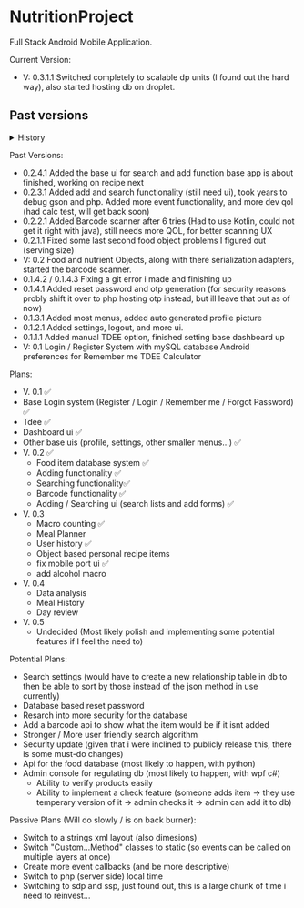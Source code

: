# NutritionProject
Full Stack Android Mobile Application.

Current Version:
* V: 0.3.1.1 Switched completely to scalable dp units (I found out the hard way), also started hosting db on droplet.

## Past versions
<details><summary>History</summary>
 <details><summary>V3</summary>
  <ul>
   <li> V: 0.3 Heavy php update, added macro counting and user history functionality</li>
  </ul>
 </details>
 <details><summary>V2</summary>
  * 0.2.3.1 Added add and search functionality (still need ui), took years to debug gson and php. Added more event functionality, and more dev qol (had calc test, will get back soon)
  * 0.2.2.1 Added Barcode scanner after 6 tries (Had to use Kotlin, could not get it right with java), still needs more QOL, for better scanning UX
  * 0.2.1.1 Fixed some last second food object problems I figured out (serving size)
  * V: 0.2 Food and nutrient Objects, along with there serialization adapters, started the barcode scanner.
 </details>
 <details><summary>V1</summary>
  * 0.1.4.2 / 0.1.4.3 Fixing a git error i made and finishing up
  * 0.1.4.1 Added reset password and otp generation (for security reasons probly shift it over to php hosting otp instead, but ill leave that out as of now)
  * 0.1.3.1 Added most menus, added auto generated profile picture
  * 0.1.2.1 Added settings, logout, and more ui.
  * 0.1.1.1 Added manual TDEE option, finished setting base dashboard up
  * V: 0.1 Login / Register System with mySQL database Android preferences for Remember me TDEE Calculator
 </details>
</details>


Past Versions:

* 0.2.4.1 Added the base ui for search and add function base app is about finished, working on recipe next
* 0.2.3.1 Added add and search functionality (still need ui), took years to debug gson and php. Added more event functionality, and more dev qol (had calc test, will get back soon)
* 0.2.2.1 Added Barcode scanner after 6 tries (Had to use Kotlin, could not get it right with java), still needs more QOL, for better scanning UX
* 0.2.1.1 Fixed some last second food object problems I figured out (serving size)
* V: 0.2 Food and nutrient Objects, along with there serialization adapters, started the barcode scanner.
* 0.1.4.2 / 0.1.4.3 Fixing a git error i made and finishing up
* 0.1.4.1 Added reset password and otp generation (for security reasons probly shift it over to php hosting otp instead, but ill leave that out as of now)
* 0.1.3.1 Added most menus, added auto generated profile picture
* 0.1.2.1 Added settings, logout, and more ui.
* 0.1.1.1 Added manual TDEE option, finished setting base dashboard up
* V: 0.1 Login / Register System with mySQL database Android preferences for Remember me TDEE Calculator

Plans: 
 * V. 0.1 ✅
  * Base Login system (Register / Login / Remember me / Forgot Password) ✅
  * Tdee ✅
  * Dashboard ui ✅
  * Other base uis (profile, settings, other smaller menus...) ✅
 * V. 0.2 ✅
   * Food item database system ✅
   * Adding functionality ✅
   * Searching functionality✅
   * Barcode functionality ✅
   * Adding / Searching ui (search lists and add forms) ✅
 * V. 0.3
   * Macro counting ✅
   * Meal Planner
   * User history ✅
   * Object based personal recipe items
   * fix mobile port ui ✅
   * add alcohol macro
 * V. 0.4
   * Data analysis
   * Meal History
   * Day review
 * V. 0.5
   * Undecided (Most likely polish and implementing some potential features if I feel the need to)

Potential Plans:
* Search settings (would have to create a new relationship table in db to then be able to sort by those instead of the json method in use currently)
* Database based reset password
* Resarch into more security for the database
* Add a barcode api to show what the item would be if it isnt added
* Stronger / More user friendly search algorithm
* Security update (given that i were inclined to publicly release this, there is some must-do changes)
* Api for the food database (most likely to happen, with python)
* Admin console for regulating db (most likely to happen, with wpf c#)
  * Ability to verify products easily
  * Ability to implement a check feature (someone adds item -> they use temperary version of it -> admin checks it -> admin can add it to db)

Passive Plans (Will do slowly / is on back burner):
* Switch to a strings xml layout (also dimesions)
* Switch "Custom...Method" classes to static (so events can be called on multiple layers at once)
* Create more event callbacks (and be more descriptive)
* Switch to php (server side) local time
* Switching to sdp and ssp, just found out, this is a large chunk of time i need to reinvest...
   




